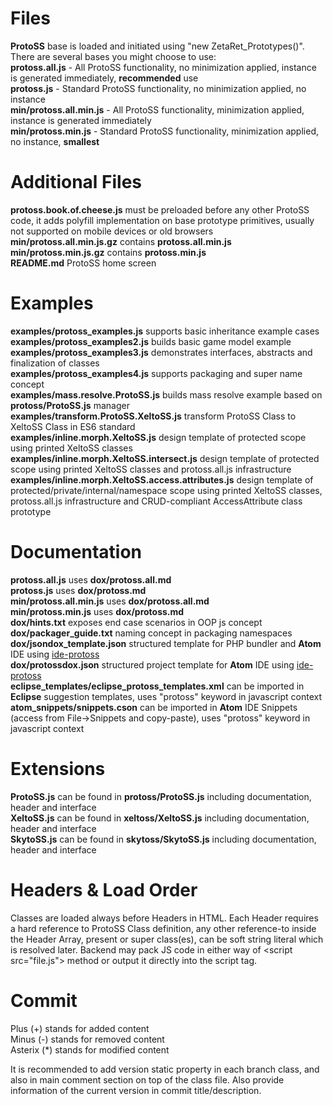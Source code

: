 # Files  
__ProtoSS__ base is loaded and initiated using "new ZetaRet_Prototypes()". There are several bases you might choose to use:  
__protoss.all.js__  - All ProtoSS functionality, no minimization applied, instance is generated immediately, __recommended__ use  
__protoss.js__  - Standard ProtoSS functionality, no minimization applied, no instance  
__min/protoss.all.min.js__  - All ProtoSS functionality, minimization applied, instance is generated immediately  
__min/protoss.min.js__  - Standard ProtoSS functionality, minimization applied, no instance, __smallest__  

# Additional Files  
__protoss.book.of.cheese.js__ must be preloaded before any other ProtoSS code, it adds polyfill implementation on base prototype primitives, usually not supported on mobile devices or old browsers  
__min/protoss.all.min.js.gz__ contains __protoss.all.min.js__  
__min/protoss.min.js.gz__ contains __protoss.min.js__  
__README.md__ ProtoSS home screen  

# Examples  
__examples/protoss_examples.js__ supports basic inheritance example cases  
__examples/protoss_examples2.js__ builds basic game model example  
__examples/protoss_examples3.js__ demonstrates interfaces, abstracts and finalization of classes  
__examples/protoss_examples4.js__ supports packaging and super name concept  
__examples/mass.resolve.ProtoSS.js__ builds mass resolve example based on __protoss/ProtoSS.js__ manager  
__examples/transform.ProtoSS.XeltoSS.js__ transform ProtoSS Class to XeltoSS Class in ES6 standard  
__examples/inline.morph.XeltoSS.js__ design template of protected scope using printed XeltoSS classes  
__examples/inline.morph.XeltoSS.intersect.js__ design template of protected scope using printed XeltoSS classes and protoss.all.js infrastructure  
__examples/inline.morph.XeltoSS.access.attributes.js__ design template of protected/private/internal/namespace scope using printed XeltoSS classes, protoss.all.js infrastructure and CRUD-compliant AccessAttribute class prototype  

# Documentation  
__protoss.all.js__ uses __dox/protoss.all.md__  
__protoss.js__ uses __dox/protoss.md__  
__min/protoss.all.min.js__ uses __dox/protoss.all.md__  
__min/protoss.min.js__ uses __dox/protoss.md__  
__dox/hints.txt__ exposes end case scenarios in OOP js concept  
__dox/packager_guide.txt__ naming concept in packaging namespaces  
__dox/jsondox_template.json__ structured template for PHP bundler and __Atom__ IDE using [ide-protoss](https://github.com/ZetaRet/ide-protoss)  
__dox/protossdox.json__ structured project template for __Atom__ IDE using [ide-protoss](https://github.com/ZetaRet/ide-protoss)  
__eclipse_templates/eclipse_protoss_templates.xml__ can be imported in __Eclipse__ suggestion templates, uses "protoss" keyword in javascript context  
__atom_snippets/snippets.cson__ can be imported in __Atom__ IDE Snippets (access from File->Snippets and copy-paste), uses "protoss" keyword in javascript context  

# Extensions  
__ProtoSS.js__ can be found in __protoss/ProtoSS.js__ including documentation, header and interface  
__XeltoSS.js__ can be found in __xeltoss/XeltoSS.js__ including documentation, header and interface  
__SkytoSS.js__ can be found in __skytoss/SkytoSS.js__ including documentation, header and interface  

# Headers & Load Order
Classes are loaded always before Headers in HTML. Each Header requires a hard reference to ProtoSS Class definition, any other reference-to inside the Header Array, present or super class(es), can be soft string literal which is resolved later. Backend may pack JS code in either way of <script src="file.js"\> method or output it directly into the script tag.

# Commit  
Plus (+) stands for added content  
Minus (-) stands for removed content  
Asterix (\*) stands for modified content  

It is recommended to add version static property in each branch class, and also in main comment section on top of the class file. Also provide information of the current version in commit title/description.